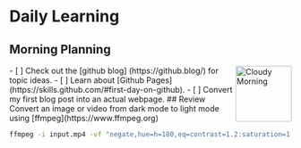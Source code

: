 # Daily Learning
## Morning Planning
<img alt="Cloudy Morning" src="https://octodex.github.com/images/cloud.jpg" width="100" align="right">
- [ ] Check out the [github blog] (https://github.blog/) for topic ideas.
- [ ] Learn about [Github Pages] (https://skills.github.com/#first-day-on-github).
- [ ] Convert my first blog post into an actual webpage.
## Review
Convert an image or video from dark mode to light mode using [ffmpeg](https://www.ffmpeg.org)

```bash
ffmpeg -i input.mp4 -vf "negate,hue=h=180,eq=contrast=1.2:saturation=1.1" output.mp4
```
